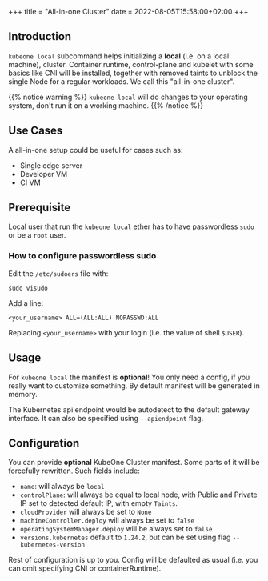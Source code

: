 +++
title = "All-in-one Cluster"
date = 2022-08-05T15:58:00+02:00
+++

## Introduction

`kubeone local` subcommand helps initializing a **local** (i.e. on a local
machine), cluster. Container runtime, control-plane and kubelet with some basics
like CNI will be installed, together with removed taints to unblock the single
Node for a regular workloads. We call this "all-in-one cluster".

{{% notice warning %}}
`kubeone local` will do changes to your operating system, don't run it on a
working machine.
{{% /notice %}}

## Use Cases

A all-in-one setup could be useful for cases such as:
* Single edge server
* Developer VM
* CI VM

## Prerequisite

Local user that run the `kubeone local` ether has to have passwordless `sudo` or
be a `root` user.

### How to configure passwordless sudo

Edit the `/etc/sudoers` file with:
```shell
sudo visudo
```

Add a line:
```
<your_username> ALL=(ALL:ALL) NOPASSWD:ALL
```
Replacing `<your_username>` with your login (i.e. the value of shell `$USER`).

## Usage

For `kubeone local` the manifest is **optional**! You only need a config, if you
really want to customize something. By default manifest will be generated in
memory.

The Kubernetes api endpoint would be autodetect to the default gateway
interface. It can also be specified using `--apiendpoint` flag.

## Configuration

You can provide **optional** KubeOne Cluster manifest. Some parts of it will be
forcefully rewritten. Such fields include:

* `name`: will always be `local`
* `controlPlane`: will always be equal to local node, with Public and Private IP
  set to detected default IP, with empty `Taints`.
* `cloudProvider` will always be set to `None`
* `machineController.deploy` will always be set to `false`
* `operatingSystemManager.deploy` will be always set to `false`
* `versions.kubernetes` default to `1.24.2`, but can be set using flag
  `--kubernetes-version`

Rest of configuration is up to you. Config will be defaulted as usual (i.e. you
can omit specifying CNI or containerRuntime).
